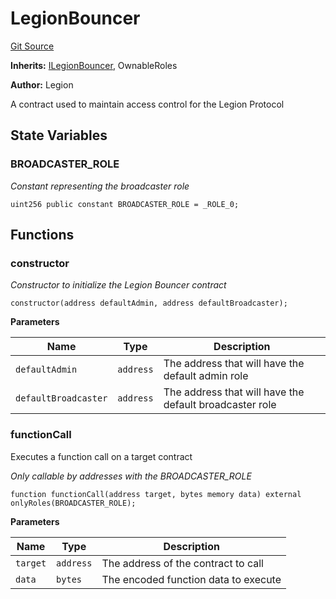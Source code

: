 # LegionBouncer
[Git Source](https://github.com/Legion-Team/evm-contracts/blob/ac3edaa080a44c4acca1531370a76a05f05491f5/src/LegionBouncer.sol)

**Inherits:**
[ILegionBouncer](/src/interfaces/ILegionBouncer.sol/interface.ILegionBouncer.md), OwnableRoles

**Author:**
Legion

A contract used to maintain access control for the Legion Protocol


## State Variables
### BROADCASTER_ROLE
*Constant representing the broadcaster role*


```solidity
uint256 public constant BROADCASTER_ROLE = _ROLE_0;
```


## Functions
### constructor

*Constructor to initialize the Legion Bouncer contract*


```solidity
constructor(address defaultAdmin, address defaultBroadcaster);
```
**Parameters**

|Name|Type|Description|
|----|----|-----------|
|`defaultAdmin`|`address`|The address that will have the default admin role|
|`defaultBroadcaster`|`address`|The address that will have the default broadcaster role|


### functionCall

Executes a function call on a target contract

*Only callable by addresses with the BROADCASTER_ROLE*


```solidity
function functionCall(address target, bytes memory data) external onlyRoles(BROADCASTER_ROLE);
```
**Parameters**

|Name|Type|Description|
|----|----|-----------|
|`target`|`address`|The address of the contract to call|
|`data`|`bytes`|The encoded function data to execute|


